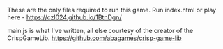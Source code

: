 These are the only files required to run this game.
Run index.html or play here - https://czl024.github.io/1BtnDgn/

main.js is what I've written, all else courtesy of the creator of the CrispGameLib.
https://github.com/abagames/crisp-game-lib